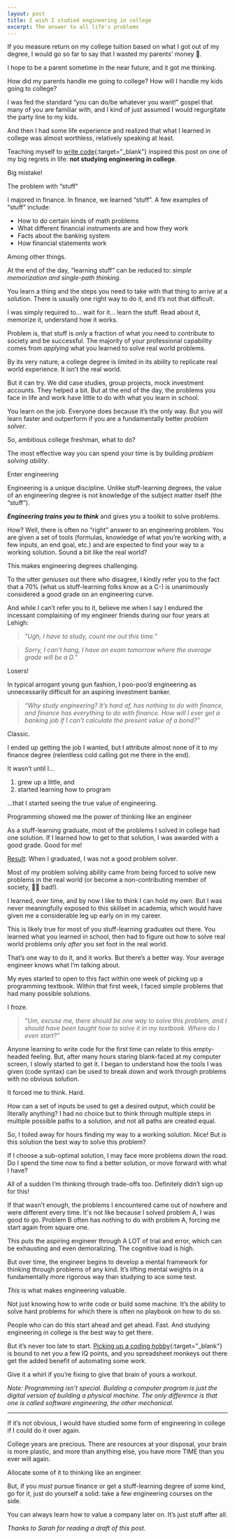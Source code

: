 ```yaml
---
layout: post
title: I wish I studied engineering in college
excerpt: The answer to all life's problems
---
```

If you measure return on my college tuition based on what I got out of my degree, I would go so far to say that I wasted my parents’ money 😬.

I hope to be a parent sometime in the near future, and it got me thinking.

How did my parents handle me going to college? How will I handle my kids going to college?

I was fed the standard “you can do/be whatever you want!” gospel that many of you are familiar with, and I kind of just assumed I would regurgitate the party line to my kids.

And then I had some life experience and realized that what I learned in college was almost worthless, relatively speaking at least.

Teaching myself to [write code](https://eddymikes.com/2023/05/04/man-learns-to-code-at-tender-age-of-31.html){:target="_blank"} inspired this post on one of my big regrets in life: **not studying engineering in college**.

Big mistake!

<p class="main-section">The problem with “stuff”</p>

I majored in finance. In finance, we learned “stuff”. A few examples of “stuff” include:

- How to do certain kinds of math problems
- What different financial instruments are and how they work
- Facts about the banking system
- How financial statements work

Among other things.

At the end of the day, “learning stuff” can be reduced to: *simple memorization and single-path thinking.*

You learn a thing and the steps you need to take with that thing to arrive at a solution. There is usually one right way to do it, and it’s not that difficult.

I was simply required to… wait for it… learn the stuff. Read about it, memorize it, understand how it works.

Problem is, that stuff is only a fraction of what you need to contribute to society and be successful. The majority of your professional capability comes from *applying* what you learned to solve real world problems.

By its very nature, a college degree is limited in its ability to replicate real world experience. It isn’t the real world.

But it can try. We did case studies, group projects, mock investment accounts. They helped a bit. But at the end of the day, the problems you face in life and work have little to do with what you learn in school.

You learn on the job. Everyone does because it’s the only way. But you will learn faster and outperform if you are a fundamentally better *problem solver*.

So, ambitious college freshman, what to do?

The most effective way you can spend your time is by building *problem solving ability*.

<p class="main-section">Enter engineering</p>

Engineering is a unique discipline. Unlike stuff-learning degrees, the value of an engineering degree is not knowledge of the subject matter itself (the “stuff”).

***Engineering trains you to think*** and gives you a toolkit to solve problems.

How? Well, there is often no “right” answer to an engineering problem. You are given a set of tools (formulas, knowledge of what you’re working with, a few inputs, an end goal, etc.) and are expected to find your way to a working solution. Sound a bit like the real world?

This makes engineering degrees challenging.

To the utter *geniuses* out there who disagree, I kindly refer you to the fact that a 70% (what us stuff-learning folks know as a C-) is unanimously considered a good grade on an engineering curve.

And while I can’t refer you to it, believe me when I say I endured the incessant complaining of my engineer friends during our four years at Lehigh:

> *"Ugh, I have to study, count me out this time."*

> *Sorry, I can’t hang, I have an exam tomorrow where the average grade will be a D."*

Losers!

In typical arrogant young gun fashion, I poo-poo’d engineering as unnecessarily difficult for an aspiring investment banker.

> *“Why study engineering? It’s hard af, has nothing to do with finance, and finance has everything to do with finance. How will I ever get a banking job if I can’t calculate the present value of a bond?”*

Classic.

I ended up getting the job I wanted, but I attribute almost none of it to my finance degree (relentless cold calling got me there in the end).

It wasn’t until I…

1. grew up a little, and
2. started learning how to program

…that I started seeing the true value of engineering.

<p class="main-section">Programming showed me the power of thinking like an engineer</p>

As a stuff-learning graduate, most of the problems I solved in college had one solution. If I learned how to get to that solution, I was awarded with a good grade. Good for me!

<u>Result</u>: When I graduated, I was not a good problem solver.

Most of my problem solving ability came from being forced to solve new problems in the real world (or become a non-contributing member of society, 🙅‍♂️ bad!).

I learned, over time, and by now I like to think I can hold my own. But I was never meaningfully exposed to this skillset in academia, which would have given me a considerable leg up early on in my career.

This is likely true for most of you stuff-learning graduates out there. You learned what you learned in school, then had to figure out how to solve real world problems only *after* you set foot in the real world.

That’s one way to do it, and it works. But there’s a better way. Your average engineer knows what I’m talking about.

My eyes started to open to this fact within one week of picking up a programming textbook. Within that first week, I faced simple problems that had many possible solutions. 

I froze.

> *“Um, excuse me, there should be one way to solve this problem, and I should have been taught how to solve it in my textbook. Where do I even start?”*

Anyone learning to write code for the first time can relate to this empty-headed feeling. But, after many hours staring blank-faced at my computer screen, I slowly started to get it. I began to understand how the tools I was given (code syntax) can be used to break down and work through problems with no obvious solution.

It forced me to think. Hard.

How can a set of inputs be used to get a desired output, which could be literally anything? I had no choice but to think through multiple steps in multiple possible paths to a solution, and not all paths are created equal.

So, I toiled away for hours finding my way to a working solution. Nice! But is this solution the best way to solve this problem?

If I choose a sub-optimal solution, I may face more problems down the road. Do I spend the time now to find a better solution, or move forward with what I have?

All of a sudden I’m thinking through trade-offs too. Definitely didn’t sign up for this!

If that wasn’t enough, the problems I encountered came out of nowhere and were different every time. It's not like because I solved problem A, I was good to go. Problem B often has nothing to do with problem A, forcing me start again from square one.

This puts the aspiring engineer through A LOT of trial and error, which can be exhausting and even demoralizing. The cognitive load is high.

But over time, the engineer begins to develop a mental framework for thinking through problems of any kind. It’s lifting mental weights in a fundamentally more rigorous way than studying to ace some test. 

*This* is what makes engineering valuable.

Not just knowing how to write code or build some machine. It’s the ability to solve hard problems for which there is often no playbook on how to do so.

People who can do this start ahead and get ahead. Fast. And studying engineering in college is the best way to get there.

But it’s never too late to start. [Picking up a coding hobby](https://eddymikes.com/2023/05/04/man-learns-to-code-at-tender-age-of-31.html){:target="_blank"} is bound to net you a few IQ points, and you spreadsheet monkeys out there get the added benefit of automating some work.

Give it a whirl if you’re fixing to give that brain of yours a workout.

<p id="thanks-text"><em>Note: Programming isn’t special. Building a computer program is just the digital version of building a physical machine. The only difference is that one is called software engineering, the other mechanical.</em></p>

---

If it’s not obvious, I would have studied some form of engineering in college if I could do it over again.

College years are precious. There are resources at your disposal, your brain is more plastic, and more than anything else, you have more TIME than you ever will again.

Allocate some of it to thinking like an engineer.

But, if you *must* pursue finance or get a stuff-learning degree of some kind, go for it, just do yourself a solid: take a few engineering courses on the side.

You can always learn how to value a company later on. It’s just stuff after all.

<p id="thanks-text"><em>Thanks to Sarah for reading a draft of this post.